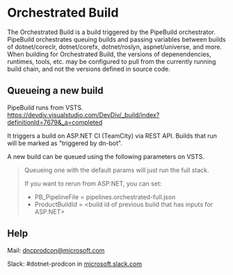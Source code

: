 Orchestrated Build
==================

The Orchestrated Build is a build triggered by the PipeBuild orchestrator. PipeBuild orchestrates queuing builds and passing variables between builds of dotnet/coreclr, dotnet/corefx, dotnet/roslyn, aspnet/universe, and more.
When building for Orchestrated Build, the versions of depenendencies, runtimes, tools, etc. may be configured to pull from the currently running build chain, and not the versions defined in source code.

## Queueing a new build

PipeBuild runs from VSTS. https://devdiv.visualstudio.com/DevDiv/_build/index?definitionId=7679&_a=completed

It triggers a build on ASP.NET CI (TeamCity) via REST API. Builds that run will be marked as "triggered by dn-bot".

A new build can be queued using the following parameters on VSTS.

> Queueing one with the default params will just  run the full stack.  
>
> If you want to rerun from ASP.NET, you can set:
> - PB_PipelineFile = pipelines.orchestrated-full.json
> - ProductBuildId = \<build id of previous build that has inputs for ASP.NET\>

## Help

Mail: [dncprodcon@microsoft.com](mailto:dncprodcon@microsoft.com)

Slack: #dotnet-prodcon in [microsoft.slack.com](https://microsoft.slack.com/messages/C7Q4W4NHK/)
